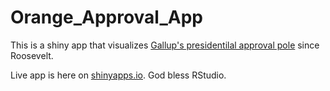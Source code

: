 # Orange_Approval_App
This is a shiny app that visualizes [Gallup's presidentilal approval pole](http://www.presidency.ucsb.edu/data/popularity.php) since Roosevelt.

Live app is here on [shinyapps.io](https://nathanday.shinyapps.io/Presidential_Approval/). God bless RStudio.
